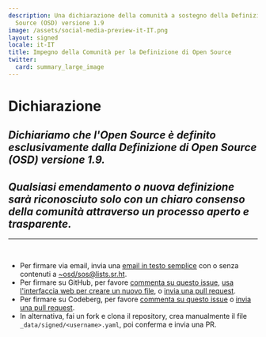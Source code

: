 ```yaml
---
description: Una dichiarazione della comunità a sostegno della Definizione di Open
  Source (OSD) versione 1.9
image: /assets/social-media-preview-it-IT.png
layout: signed
locale: it-IT
title: Impegno della Comunità per la Definizione di Open Source
twitter:
  card: summary_large_image
---
```

# **Dichiarazione**

## *Dichiariamo che l'Open Source è definito esclusivamente dalla Definizione di Open Source (OSD) versione 1.9.*

## *Qualsiasi emendamento o nuova definizione sarà riconosciuto solo con un chiaro consenso della comunità attraverso un processo aperto e trasparente.*

---
<br>

- Per firmare via email, invia una [email in testo semplice](https://useplaintext.email/) con o senza contenuti a [~osd/sos@lists.sr.ht](mailto:~osd/sos@lists.sr.ht).
- Per firmare su GitHub, per favore [commenta su questo issue](https://github.com/OpenSourceDefinition/sos/issues/1), [usa l'interfaccia web per creare un nuovo file](https://github.com/OpenSourceDefinition/sos/new/main/_data/signed), o [invia una pull request](https://github.com/OpenSourceDefinition/sos/pulls).
- Per firmare su Codeberg, per favore [commenta su questo issue](https://codeberg.org/osd/sos/issues/1) o [invia una pull request](https://codeberg.org/osd/sos/pulls).
- In alternativa, fai un fork e clona il repository, crea manualmente il file `_data/signed/<username>.yaml`, poi conferma e invia una PR.